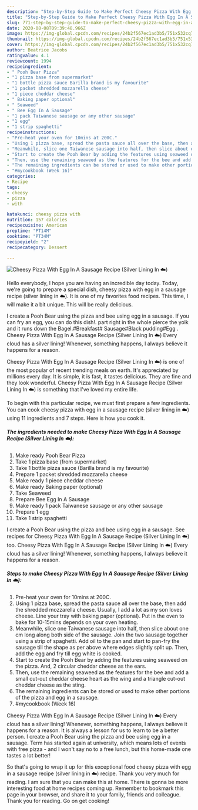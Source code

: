 ```yaml
---
description: "Step-by-Step Guide to Make Perfect Cheesy Pizza With Egg In A Sausage Recipe (Silver Lining In ☁️)"
title: "Step-by-Step Guide to Make Perfect Cheesy Pizza With Egg In A Sausage Recipe (Silver Lining In ☁️)"
slug: 771-step-by-step-guide-to-make-perfect-cheesy-pizza-with-egg-in-a-sausage-recipe-silver-lining-in
date: 2020-08-08T09:39:48.966Z
image: https://img-global.cpcdn.com/recipes/24b2f567ec1ad3b5/751x532cq70/cheesy-pizza-with-egg-in-a-sausage-recipe-silver-lining-in-☁️-recipe-main-photo.jpg
thumbnail: https://img-global.cpcdn.com/recipes/24b2f567ec1ad3b5/751x532cq70/cheesy-pizza-with-egg-in-a-sausage-recipe-silver-lining-in-☁️-recipe-main-photo.jpg
cover: https://img-global.cpcdn.com/recipes/24b2f567ec1ad3b5/751x532cq70/cheesy-pizza-with-egg-in-a-sausage-recipe-silver-lining-in-☁️-recipe-main-photo.jpg
author: Beatrice Jacobs
ratingvalue: 4.1
reviewcount: 1994
recipeingredient:
- " Pooh Bear Pizza"
- "1 pizza base from supermarket"
- "1 bottle pizza sauce Barilla brand is my favourite"
- "1 packet shredded mozzarella cheese"
- "1 piece cheddar cheese"
- " Baking paper optional"
- " Seaweed"
- " Bee Egg In A Sausage"
- "1 pack Taiwanese sausage or any other sausage"
- "1 egg"
- "1 strip spaghetti"
recipeinstructions:
- "Pre-heat your oven for 10mins at 200C."
- "Using 1 pizza base, spread the pasta sauce all over the base, then add the shredded mozzarella cheese. Usually, I add a lot as my son loves cheese. Line your tray with baking paper (optional). Put in the oven to bake for 10-15mins depends on your oven heating."
- "Meanwhile, slice one Taiwanese sausage into half, then slice about one cm long along both side of the sausage. Join the two sausage together using a strip of spaghetti. Add oil to the pan and start to pan-fry the sausage till the shape as per above where edges slightly split up. Then, add the egg and fry till egg white is cooked."
- "Start to create the Pooh Bear by adding the features using seaweed on the pizza. And, 2 circular cheddar cheese as the ears."
- "Then, use the remaining seaweed as the features for the bee and add a small cut-out cheddar cheese heart as the wing and a triangle cut-out cheddar cheese as the sting."
- "The remaining ingredients can be stored or used to make other portions of the pizza and egg in a sausage."
- "#mycookbook (Week 16)"
categories:
- Recipe
tags:
- cheesy
- pizza
- with

katakunci: cheesy pizza with 
nutrition: 157 calories
recipecuisine: American
preptime: "PT14M"
cooktime: "PT34M"
recipeyield: "2"
recipecategory: Dessert

---
```



![Cheesy Pizza With Egg In A Sausage Recipe (Silver Lining In ☁️)](https://img-global.cpcdn.com/recipes/24b2f567ec1ad3b5/751x532cq70/cheesy-pizza-with-egg-in-a-sausage-recipe-silver-lining-in-☁️-recipe-main-photo.jpg)

Hello everybody, I hope you are having an incredible day today. Today, we're going to prepare a special dish, cheesy pizza with egg in a sausage recipe (silver lining in ☁️). It is one of my favorites food recipes. This time, I will make it a bit unique. This will be really delicious.

I create a Pooh Bear using the pizza and bee using egg in a sausage. If you can fry an egg, you can do this dish!. part right in the whole pierce the yolk and it runs down the Bagel.#Breakfast# Sausage#Black pudding#Egg . Cheesy Pizza With Egg In A Sausage Recipe (Silver Lining In ☁️) Every cloud has a silver lining! Whenever, something happens, I always believe it happens for a reason.

Cheesy Pizza With Egg In A Sausage Recipe (Silver Lining In ☁️) is one of the most popular of recent trending meals on earth. It's appreciated by millions every day. It is simple, it is fast, it tastes delicious. They are fine and they look wonderful. Cheesy Pizza With Egg In A Sausage Recipe (Silver Lining In ☁️) is something that I've loved my entire life.


To begin with this particular recipe, we must first prepare a few ingredients. You can cook cheesy pizza with egg in a sausage recipe (silver lining in ☁️) using 11 ingredients and 7 steps. Here is how you cook it.

<!--inarticleads1-->

##### The ingredients needed to make Cheesy Pizza With Egg In A Sausage Recipe (Silver Lining In ☁️):

1. Make ready  Pooh Bear Pizza
1. Take 1 pizza base (from supermarket)
1. Take 1 bottle pizza sauce (Barilla brand is my favourite)
1. Prepare 1 packet shredded mozzarella cheese
1. Make ready 1 piece cheddar cheese
1. Make ready  Baking paper (optional)
1. Take  Seaweed
1. Prepare  Bee Egg In A Sausage
1. Make ready 1 pack Taiwanese sausage or any other sausage
1. Prepare 1 egg
1. Take 1 strip spaghetti


I create a Pooh Bear using the pizza and bee using egg in a sausage. See recipes for Cheesy Pizza With Egg In A Sausage Recipe (Silver Lining In ☁️) too. Cheesy Pizza With Egg In A Sausage Recipe (Silver Lining In ☁️) Every cloud has a silver lining! Whenever, something happens, I always believe it happens for a reason. 

<!--inarticleads2-->

##### Steps to make Cheesy Pizza With Egg In A Sausage Recipe (Silver Lining In ☁️):

1. Pre-heat your oven for 10mins at 200C.
1. Using 1 pizza base, spread the pasta sauce all over the base, then add the shredded mozzarella cheese. Usually, I add a lot as my son loves cheese. Line your tray with baking paper (optional). Put in the oven to bake for 10-15mins depends on your oven heating.
1. Meanwhile, slice one Taiwanese sausage into half, then slice about one cm long along both side of the sausage. Join the two sausage together using a strip of spaghetti. Add oil to the pan and start to pan-fry the sausage till the shape as per above where edges slightly split up. Then, add the egg and fry till egg white is cooked.
1. Start to create the Pooh Bear by adding the features using seaweed on the pizza. And, 2 circular cheddar cheese as the ears.
1. Then, use the remaining seaweed as the features for the bee and add a small cut-out cheddar cheese heart as the wing and a triangle cut-out cheddar cheese as the sting.
1. The remaining ingredients can be stored or used to make other portions of the pizza and egg in a sausage.
1. #mycookbook (Week 16)


Cheesy Pizza With Egg In A Sausage Recipe (Silver Lining In ☁️) Every cloud has a silver lining! Whenever, something happens, I always believe it happens for a reason. It is always a lesson for us to learn to be a better person. I create a Pooh Bear using the pizza and bee using egg in a sausage. Term has started again at university, which means lots of events with free pizza - and I won&#39;t say no to a free lunch, but this home-made one tastes a lot better! 

So that's going to wrap it up for this exceptional food cheesy pizza with egg in a sausage recipe (silver lining in ☁️) recipe. Thank you very much for reading. I am sure that you can make this at home. There is gonna be more interesting food at home recipes coming up. Remember to bookmark this page in your browser, and share it to your family, friends and colleague. Thank you for reading. Go on get cooking!
